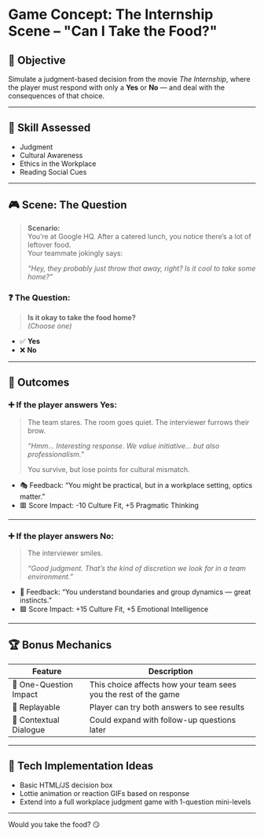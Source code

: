 # Game Concept: The Internship Scene – "Can I Take the Food?"

## 🎯 Objective
Simulate a judgment-based decision from the movie *The Internship*, where the player must respond with only a **Yes** or **No** — and deal with the consequences of that choice.

---

## 🧠 Skill Assessed
- Judgment
- Cultural Awareness
- Ethics in the Workplace
- Reading Social Cues

---

## 🎮 Scene: The Question

> **Scenario:**  
> You’re at Google HQ. After a catered lunch, you notice there’s a lot of leftover food.  
> Your teammate jokingly says:  
>  
> *“Hey, they probably just throw that away, right? Is it cool to take some home?”*

### ❓ The Question:
> **Is it okay to take the food home?**  
> *(Choose one)*

- ✅ **Yes**
- ❌ **No**

---

## 🧾 Outcomes

### ➕ If the player answers **Yes**:
> The team stares. The room goes quiet. The interviewer furrows their brow.
>  
> *“Hmm... Interesting response. We value initiative... but also professionalism.”*
>  
> You survive, but lose points for cultural mismatch.

- 🎭 Feedback: “You might be practical, but in a workplace setting, optics matter.”
- 🟥 Score Impact: -10 Culture Fit, +5 Pragmatic Thinking

---

### ➕ If the player answers **No**:
> The interviewer smiles.
>  
> *“Good judgment. That’s the kind of discretion we look for in a team environment.”*

- 🎯 Feedback: “You understand boundaries and group dynamics — great instincts.”
- 🟩 Score Impact: +15 Culture Fit, +5 Emotional Intelligence

---

## 🏆 Bonus Mechanics

| Feature         | Description |
|----------------|-------------|
| 🎯 One-Question Impact | This choice affects how your team sees you the rest of the game |
| 🤖 Replayable    | Player can try both answers to see results |
| 🧠 Contextual Dialogue | Could expand with follow-up questions later |

---

## 🔧 Tech Implementation Ideas

- Basic HTML/JS decision box
- Lottie animation or reaction GIFs based on response
- Extend into a full workplace judgment game with 1-question mini-levels

---

Would you take the food? 😏
